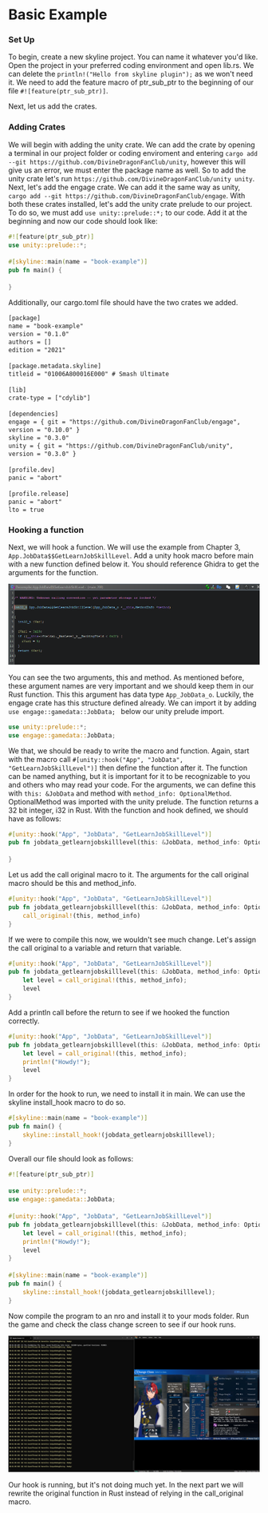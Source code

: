 # Basic Example

### Set Up

To begin, create a new skyline project. You can name it whatever you'd like. Open the project in your preferred coding environment and open lib.rs. We can delete the `println!("Hello from skyline plugin");` as we won't need it. We need to add the feature macro of ptr_sub_ptr to the beginning of our file `#![feature(ptr_sub_ptr)]`.

Next, let us add the crates.

### Adding Crates

We will begin with adding the unity crate. We can add the crate by opening a terminal in our project folder or coding enviroment and entering `cargo add --git https://github.com/DivineDragonFanClub/unity`, however this will give us an error, we must enter the package name as well. So to add the unity crate let's run `https://github.com/DivineDragonFanClub/unity unity`. Next, let's add the engage crate. We can add it the same way as unity, `cargo add --git https://github.com/DivineDragonFanClub/engage`. With both these crates installed, let's add the unity crate prelude to our project. To do so, we must add `use unity::prelude::*;` to our code. Add it at the beginning and now our code should look like:
```rs
#![feature(ptr_sub_ptr)]
use unity::prelude::*;

#[skyline::main(name = "book-example")]
pub fn main() {
    
}
```

Additionally, our cargo.toml file should have the two crates we added.

```
[package]
name = "book-example"
version = "0.1.0"
authors = []
edition = "2021"

[package.metadata.skyline]
titleid = "01006A800016E000" # Smash Ultimate

[lib]
crate-type = ["cdylib"]

[dependencies]
engage = { git = "https://github.com/DivineDragonFanClub/engage", version = "0.10.0" }
skyline = "0.3.0"
unity = { git = "https://github.com/DivineDragonFanClub/unity", version = "0.3.0" }

[profile.dev]
panic = "abort"

[profile.release]
panic = "abort"
lto = true
```

### Hooking a function

Next, we will hook a function. We will use the example from Chapter 3, `App.JobData$$GetLearnJobSkillLevel`. Add a unity hook macro before main with a new function defined below it. You should reference Ghidra to get the arguments for the function.

![Decompiler](assets/decompiler.png)


You can see the two arguments, this and method. As mentioned before, these argument names are very important and we should keep them in our Rust function. This this argument has data type `App_JobData_o`. Luckily, the engage crate has this structure defined already. We can import it by adding `use engage::gamedata::JobData;
` below our unity prelude import.

```rs
use unity::prelude::*;
use engage::gamedata::JobData;
```

We that, we should be ready to write the macro and function. Again, start with the macro call `#[unity::hook("App", "JobData", "GetLearnJobSkillLevel")]` then define the function after it. The function can be named anything, but it is important for it to be recognizable to you and others who may read your code. For the arguments, we can define this with `this: &JobData` and method with `method_info: OptionalMethod`. OptionalMethod was imported with the unity prelude. The function returns a 32 bit integer, i32 in Rust. With the function and hook defined, we should have as follows:

```rs
#[unity::hook("App", "JobData", "GetLearnJobSkillLevel")]
pub fn jobdata_getlearnjobskilllevel(this: &JobData, method_info: OptionalMethod) -> i32 {

}
```

Let us add the call original macro to it. The arguments for the call original macro should be this and method_info.

```rs
#[unity::hook("App", "JobData", "GetLearnJobSkillLevel")]
pub fn jobdata_getlearnjobskilllevel(this: &JobData, method_info: OptionalMethod) -> i32 {
    call_original!(this, method_info)
}
```

If we were to compile this now, we wouldn't see much change. Let's assign the call original to a variable and return that variable.

```rs
#[unity::hook("App", "JobData", "GetLearnJobSkillLevel")]
pub fn jobdata_getlearnjobskilllevel(this: &JobData, method_info: OptionalMethod) -> i32 {
    let level = call_original!(this, method_info);
    level
}
```

Add a println call before the return to see if we hooked the function correctly.

```rs
#[unity::hook("App", "JobData", "GetLearnJobSkillLevel")]
pub fn jobdata_getlearnjobskilllevel(this: &JobData, method_info: OptionalMethod) -> i32 {
    let level = call_original!(this, method_info);
    println!("Howdy!");
    level
}
```

In order for the hook to run, we need to install it in main. We can use the skyline install_hook macro to do so.

```rs
#[skyline::main(name = "book-example")]
pub fn main() {
    skyline::install_hook!(jobdata_getlearnjobskilllevel);
}
```

Overall our file should look as follows:

```rs
#![feature(ptr_sub_ptr)]

use unity::prelude::*;
use engage::gamedata::JobData;

#[unity::hook("App", "JobData", "GetLearnJobSkillLevel")]
pub fn jobdata_getlearnjobskilllevel(this: &JobData, method_info: OptionalMethod) -> i32 {
    let level = call_original!(this, method_info);
    println!("Howdy!");
    level
}

#[skyline::main(name = "book-example")]
pub fn main() {
    skyline::install_hook!(jobdata_getlearnjobskilllevel);
}
```

Now compile the program to an nro and install it to your mods folder. Run the game and check the class change screen to see if our hook runs.

![Our hook running](assets/hook-ran.png)

Our hook is running, but it's not doing much yet. In the next part we will rewrite the original function in Rust instead of relying in the call_original macro.
